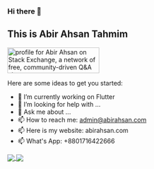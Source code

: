 ### Hi there 👋
## This is Abir Ahsan Tahmim
<a href="https://stackexchange.com/users/11577430"><img src="https://stackexchange.com/users/flair/11577430.png" width="208" height="58" alt="profile for Abir Ahsan on Stack Exchange, a network of free, community-driven Q&amp;A sites" title="profile for Abir Ahsan on Stack Exchange, a network of free, community-driven Q&amp;A sites"></a>

Here are some ideas to get you started:

- 🔭 I’m currently working on Flutter
- 🤔 I’m looking for help with ...
- 💬 Ask me about ...
- 📫 How to reach me: admin@abirahsan.com
- 📫 Here is my website: abirahsan.com
- 📫 What's App: +8801716422666

	
<a href="https://github.com/AbirAhsan?tab=repositories">
  <img align="center" src="https://github-readme-stats.anuraghazra1.vercel.app/api/top-langs/?username=AbirAhsan&theme=dark&hide_langs_below=0&title_color=FFF" />
</a>
<a href="https://github.com/AbirAhsan">
  <img align="center" src="https://github-readme-stats.anuraghazra1.vercel.app/api?username=AbirAhsan&show_icons=false&theme=vision-friendly-dark&line_height=40&title_color=fff&count_private=true"
</a>
